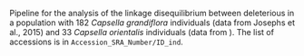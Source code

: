 Pipeline for the analysis of the linkage disequilibrium between deleterious in a population with 182 *Capsella grandiflora* individuals (data from Josephs et al., 2015) and 33 *Capsella orientalis* individuals (data from ). The list of accessions is in `Accession_SRA_Number/ID_ind`. 
